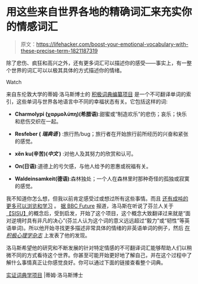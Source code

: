 # 用这些来自世界各地的精确词汇来充实你的情感词汇

> 原文：<https://lifehacker.com/boost-your-emotional-vocabulary-with-these-precise-term-1821187319>

除了悲伤、疯狂和高兴之外，还有更多词汇可以描述你的感受——事实上，有一整个世界的词汇可以以极其具体的方式描述你的情绪。

Watch

来自东伦敦大学的蒂姆·洛马斯博士的 [积极词典编纂项目](https://www.drtimlomas.com/lexicography) 是一个不可翻译单词的索引，这些单词与世界各地语言中不同的幸福状态有关。它包括这样的词:

*   **Charmolypi (χαρμολύπη)(希腊语)**:甜蜜或“制造欢乐”的悲伤；哀乐；快乐和悲伤交织在一起。
*   **Resfeber ( *瑞典语* )** :旅行热/bug；旅行者在开始旅行前所经历的兴奋和紧张的感觉。

*   **xěn ku(辛苦)(*中文* )** :对他人及其努力的欣赏和认可。
*   **On(日语)**:道德上的亏欠感，与他人给予的恩惠或祝福有关。
*   **Waldeinsamkeit(德语)**:森林独处；一个人在森林里时那种奇怪的孤独或寂寞的感觉。

我不知道你怎么想，但我以前肯定感受过或想过所有这些事情。而且 [还有成吨的更多可以浏览和学习](https://hifisamurai.github.io/lexicography/) 。 [据 BBC Future](http://www.bbc.com/future/story/20170126-the-untranslatable-emotions-you-never-knew-you-had) 报道，洛马斯在听说了芬兰人关于[【SISU】](https://en.wikipedia.org/wiki/Sisu)的概念后，受到启发，开始了这个项目，这个概念大致翻译过来就是“面对逆境时具有非凡的决心”(芬兰人认为这个词的意义远远超过“毅力”或“韧性”等英语单词)。所以他开始寻找更多描述非常具体的情绪的非英语单词的例子，然后 [在*积极心理学杂志*](https://www.researchgate.net/publication/305278573_The_magic_of_%27untranslatable%27_words_Building_a_positive_cross-cultural_lexicography) 上发表了他的发现。

洛马斯希望他的研究和不断发展的针对特定情感的不可翻译词汇能够帮助人们以稍微不同的方式看待这个世界。你甚至可能开始更好地了解自己，并在这个过程中了解什么事情真正让你感觉良好。你可以通过下面的链接查看整个词典。

[实证词典学项目](https://hifisamurai.github.io/lexicography/) |蒂姆·洛马斯博士